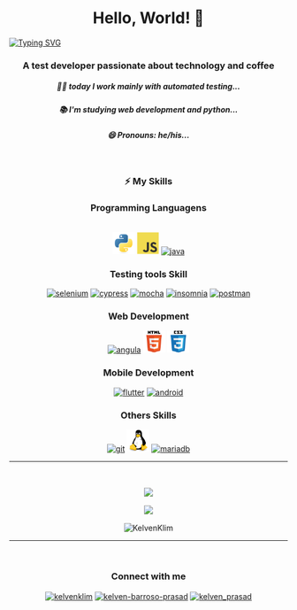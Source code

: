 <h1 align="center"> Hello, World! 🚀</h1>

[![Typing SVG](https://readme-typing-svg.herokuapp.com/?color=FFFAFA&size=35&center=true&vCenter=true&width=1000&lines=Hello,+I'm+Kelven+Prasad;+Test+developer+QA+Dev;Welcome!!!+🖖)](https://git.io/typing-svg)


<h3 align="center"> A test developer passionate about technology and coffee</h3>

<h5 align="center">👨‍💻 today I work mainly with automated testing...</h5>
<h5 align="center">📚 I'm studying web development and python...</h5>
<h5 align="center">😄 Pronouns: he/his...</h5>
<br>

<h3 align="center">⚡ My Skills </h3>

<h3 align="center">Programming Languagens</h3>
<div align="center"><br>
    <a href="https://www.python.org" rel="nofollow"> <img src="https://raw.githubusercontent.com/devicons/devicon/master/icons/python/python-original.svg"alt="python" title="python" width="40" height="40" style="max-width: 100%;"></a>
    <a href="https://developer.mozilla.org/en-US/docs/Web/JavaScript" rel="nofollow"> <img src="https://raw.githubusercontent.com/devicons/devicon/master/icons/javascript/javascript-original.svg" alt="javascript" title="javascript" width="40" height="40" style="max-width: 100%;"></a>
    <a href="https://www.java.com/en/" rel="nofollow"> <img src="https://cdn-icons-png.flaticon.com/512/5968/5968282.png" alt="java" title="java" width="40" height="40" style="max-width: 100%;"></a>
</div>

<h3 align="center"> Testing tools Skill</h3>
<div align="center">
    <a href="https://www.selenium.dev/" rel="nofollow"> <img src="https://raw.githubusercontent.com/detain/svg-logos/780f25886640cef088af994181646db2f6b1a3f8/svg/selenium-logo.svg" alt="selenium" title="selenium" width="40" height="40" style="max-width: 100%;"></a>
    <a href="https://www.cypress.io/" rel="nofollow"> <img src="https://www.cypress.io/images/layouts/navbar-brand.svg" alt="cypress" title="cypress" width="40" height="40" style="max-width: 100%;"></a>
    <a href="https://mochajs.org/" rel="nofollow"> <img src="https://www.vectorlogo.zone/logos/mochajs/mochajs-icon.svg" alt="mocha" title="mocha" width="40" height="40" style="max-width: 100%;"></a>
    <a href="https://insomnia.rest/download" rel="nofollow"> <img src="https://seeklogo.com/images/I/insomnia-logo-A35E09EB19-seeklogo.com.png" alt="insomnia" title="insomnia" width="40" height="40" style="max-width: 100%;"></a>
    <a href="https://postman.com" rel="nofollow"> <img src="https://www.vectorlogo.zone/logos/getpostman/getpostman-icon.svg" alt="postman" title="postman" width="40" height="40" style="max-width: 100%;"></a>
</div>

<h3 align="center"> Web Development</h3>
<div align="center">
     <a href="https://angular.io/" rel="nofollow"> <img src="https://angular.io/assets/images/logos/angular/angular.svg" alt="angula" title="angula" width="40" height="40" style="max-width: 100%;"></a>
     <a href="https://www.w3schools.com/html/" rel="nofollow"> <img src="https://raw.githubusercontent.com/devicons/devicon/master/icons/html5/html5-original-wordmark.svg" alt="html5" title="html5" width="40" height="40" style="max-width: 100%;"></a>
    <a href="https://www.w3schools.com/css/" rel="nofollow"> <img src="https://raw.githubusercontent.com/devicons/devicon/master/icons/css3/css3-original-wordmark.svg" alt="css3" title="css3" width="40" height="40" style="max-width: 100%;"></a>
</div>

<h3 align="center">Mobile Development</h3>
<div align="center">
     <a href="https://flutter.dev/" rel="nofollow"> <img src="https://www.vectorlogo.zone/logos/flutterio/flutterio-icon.svg" alt="flutter" title="flutter" width="40" height="40" style="max-width: 100%;"></a>
     <a href="https://developer.android.com/" rel="nofollow"> <img src="https://user-images.githubusercontent.com/32282846/148980830-df0f3af2-50b8-4bb2-9301-668e8f459abb.png" alt="android" title="android" width="40" height="40" style="max-width: 100%;"></a>
</div>

<h3 align="center">Others Skills</h3> 
<div align="center">
     <a href="https://git-scm.com/" rel="nofollow"> <img src="https://www.vectorlogo.zone/logos/git-scm/git-scm-icon.svg" alt="git" title="git" width="40" height="40" style="max-width: 100%;"></a>
     <a href="https://www.linux.org/" rel="nofollow"> <img src="https://raw.githubusercontent.com/devicons/devicon/master/icons/linux/linux-original.svg" alt="linux" title="linux" width="40" height="40" style="max-width: 100%;"></a>
     <a href="https://www.linux.org/" rel="nofollow"> <img src="https://www.vectorlogo.zone/logos/mariadb/mariadb-icon.svg" alt="mariadb" title="mariadb" width="40" height="40" style="max-width: 100%;"></a>
  </div>
<hr>
<br>

<div align="center">
<href="https://github.com/KelvenKlim">
    <p><img align="center" 
        src="https://github-readme-stats.vercel.app/api?username=KelvenKlim&show_icons-true&theme=dracula&include_all_commits=truelcount_private=true"/></p> 
    <p><img align="center"
       src="https://github-readme-stats.vercel.app/api/top-langs/?username=KelvenKlim&layout=compact&langs_count=16&theme=dracula"><p>
    <p><img align="center" src="https://github-readme-streak-stats.herokuapp.com/?user=KelvenKlim&theme=dracula"
            alt="KelvenKlim" />
</div>
<hr>
<br>
    
<h3 align="center">Connect with me</h3>

<div align="center">
     <a href="https://twitter.com/kelvenklim" target="blank"><img align="center"
           src="https://raw.githubusercontent.com/rahuldkjain/github-profile-readme-generator/master/src/images/icons/Social/twitter.svg"
            alt="kelvenklim" height="30" width="40" /></a>
    <a href="https://www.linkedin.com/in/kelven-barroso-prasad/" target="blank"><img align="center"
            src="https://raw.githubusercontent.com/rahuldkjain/github-profile-readme-generator/master/src/images/icons/Social/linked-in-alt.svg"
            alt="kelven-barroso-prasad" height="30" width="40" /></a>
    <a href="https://instagram.com/kelven_prasad" target="blank"><img align="center"
            src="https://raw.githubusercontent.com/rahuldkjain/github-profile-readme-generator/master/src/images/icons/Social/instagram.svg"
            alt="kelven_prasad" height="30" width="40" /></a>
  </div>
